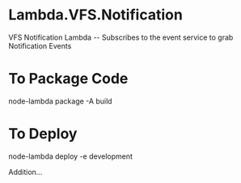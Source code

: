 # Lambda.VFS.Notification
VFS Notification Lambda -- Subscribes to the event service to grab Notification Events

# To Package Code

node-lambda package -A build 

# To Deploy

node-lambda deploy -e development 

Addition...


